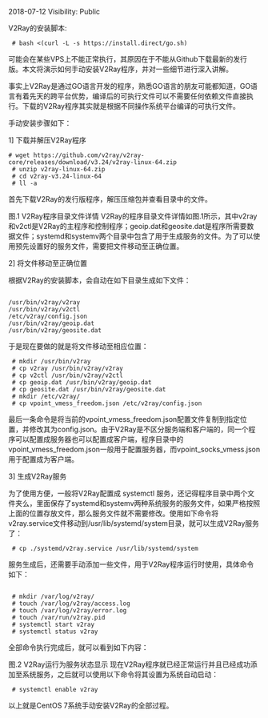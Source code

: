 2018-07-12
Visibility: Public



 
 
 V2Ray的安装脚本:

```
 # bash <(curl -L -s https://install.direct/go.sh)
```
可能会在某些VPS上不能正常执行，其原因在于不能从Github下载最新的发行版。本文将演示如何手动安装V2Ray程序，并对一些细节进行深入讲解。



事实上V2Ray是通过GO语言开发的程序，熟悉GO语言的朋友可能都知道，GO语言有着先天的跨平台优势，编译后的可执行文件可以不需要任何依赖文件直接执行。下载的V2Ray程序其实就是根据不同操作系统平台编译的可执行文件。



手动安装步骤如下：



1] 下载并解压V2Ray程序

 
```
# wget https://github.com/v2ray/v2ray-core/releases/download/v3.24/v2ray-linux-64.zip
 # unzip v2ray-linux-64.zip
 # cd v2ray-v3.24-linux-64
 # ll -a
```
首先下载V2Ray的发行版程序，解压压缩包并查看目录中的文件。





图.1 V2Ray程序目录文件详情
V2Ray的程序目录文件详情如图.1所示，其中v2ray和v2ctl是V2Ray的主程序和控制程序；geoip.dat和geosite.dat是程序所需要数据文件；systemd和systemv两个目录中包含了用于生成服务的文件。为了可以使用预先设置好的服务文件，需要把文件移动至正确位置。

2] 将文件移动至正确位置

根据V2Ray的安装脚本，会自动在如下目录生成如下文件：
```

/usr/bin/v2ray/v2ray
/usr/bin/v2ray/v2ctl
/etc/v2ray/config.json
/usr/bin/v2ray/geoip.dat
/usr/bin/v2ray/geosite.dat
```

于是现在要做的就是将文件移动至相应位置：
```
 # mkdir /usr/bin/v2ray
 # cp v2ray /usr/bin/v2ray/v2ray
 # cp v2ctl /usr/bin/v2ray/v2ctl
 # cp geoip.dat /usr/bin/v2ray/geoip.dat
 # cp geosite.dat /usr/bin/v2ray/geosite.dat
 # mkdir /etc/v2ray/
 # cp vpoint_vmess_freedom.json /etc/v2ray/config.json
```
最后一条命令是将当前的vpoint_vmess_freedom.json配置文件复制到指定位置，并修改其为config.json。由于V2Ray是不区分服务端和客户端的，同一个程序可以配置成服务器也可以配置成客户端，程序目录中的vpoint_vmess_freedom.json一般用于配置服务器，而vpoint_socks_vmess.json用于配置成为客户端。

3] 生成V2Ray服务

为了使用方便，一般将V2Ray配置成 systemctl 服务，还记得程序目录中两个文件夹么，里面保存了systemd和systemv两种系统服务的服务文件，如果严格按照上面的位置存放文件，那么服务文件就不需要修改。使用如下命令将v2ray.service文件移动到/usr/lib/systemd/system目录，就可以生成V2Ray服务了：

```
 # cp ./systemd/v2ray.service /usr/lib/systemd/system
```

服务生成后，还需要手动添加一些文件，用于V2Ray程序运行时使用，具体命令如下：
```

 # mkdir /var/log/v2ray/
 # touch /var/log/v2ray/access.log
 # touch /var/log/v2ray/error.log
 # touch /var/run/v2ray.pid
 # systemctl start v2ray
 # systemctl status v2ray
```
全部命令执行完成后，就可以看到如下内容：

图.2 V2Ray运行为服务状态显示
现在V2Ray程序就已经正常运行并且已经成功添加至系统服务，之后就可以使用以下命令将其设置为系统自动启动：
```
 # systemctl enable v2ray
```

以上就是CentOS 7系统手动安装V2Ray的全部过程。